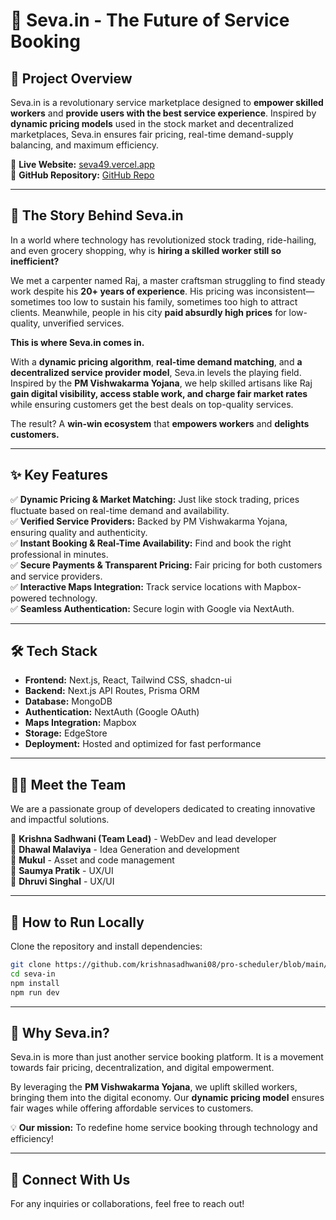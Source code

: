 # 🌿 Seva.in - The Future of Service Booking  

## 🚀 Project Overview  

Seva.in is a revolutionary service marketplace designed to **empower skilled workers** and **provide users with the best service experience**. Inspired by **dynamic pricing models** used in the stock market and decentralized marketplaces, Seva.in ensures fair pricing, real-time demand-supply balancing, and maximum efficiency.  

🔗 **Live Website:** [seva49.vercel.app](https://seva49.vercel.app)  
📂 **GitHub Repository:** [GitHub Repo](https://github.com/krishnasadhwani08/pro-scheduler/blob/main/public/robots.txt)  

---

## 📖 The Story Behind Seva.in  

In a world where technology has revolutionized stock trading, ride-hailing, and even grocery shopping, why is **hiring a skilled worker still so inefficient?**  

We met a carpenter named Raj, a master craftsman struggling to find steady work despite his **20+ years of experience**. His pricing was inconsistent—sometimes too low to sustain his family, sometimes too high to attract clients. Meanwhile, people in his city **paid absurdly high prices** for low-quality, unverified services.  

**This is where Seva.in comes in.**  

With a **dynamic pricing algorithm**, **real-time demand matching**, and **a decentralized service provider model**, Seva.in levels the playing field. Inspired by the **PM Vishwakarma Yojana**, we help skilled artisans like Raj **gain digital visibility, access stable work, and charge fair market rates** while ensuring customers get the best deals on top-quality services.  

The result? A **win-win ecosystem** that **empowers workers** and **delights customers.**  

---

## ✨ Key Features  

✅ **Dynamic Pricing & Market Matching:** Just like stock trading, prices fluctuate based on real-time demand and availability.  
✅ **Verified Service Providers:** Backed by PM Vishwakarma Yojana, ensuring quality and authenticity.  
✅ **Instant Booking & Real-Time Availability:** Find and book the right professional in minutes.  
✅ **Secure Payments & Transparent Pricing:** Fair pricing for both customers and service providers.  
✅ **Interactive Maps Integration:** Track service locations with Mapbox-powered technology.  
✅ **Seamless Authentication:** Secure login with Google via NextAuth.  

---

## 🛠️ Tech Stack  

- **Frontend:** Next.js, React, Tailwind CSS, shadcn-ui  
- **Backend:** Next.js API Routes, Prisma ORM  
- **Database:** MongoDB  
- **Authentication:** NextAuth (Google OAuth)  
- **Maps Integration:** Mapbox  
- **Storage:** EdgeStore  
- **Deployment:** Hosted and optimized for fast performance  

---

## 👨‍💻 Meet the Team  

We are a passionate group of developers dedicated to creating innovative and impactful solutions.  

👤 **Krishna Sadhwani (Team Lead)** - WebDev and lead developer  
👤 **Dhawal Malaviya** - Idea Generation and development  
👤 **Mukul** - Asset and code management  
👤 **Saumya Pratik** - UX/UI  
👤 **Dhruvi Singhal** - UX/UI  

---

## 📜 How to Run Locally  

Clone the repository and install dependencies:  

```sh
git clone https://github.com/krishnasadhwani08/pro-scheduler/blob/main/public/robots.txt
cd seva-in
npm install
npm run dev
```
---

## 🌟 Why Seva.in?  

Seva.in is more than just another service booking platform. It is a movement towards fair pricing, decentralization, and digital empowerment.  

By leveraging the **PM Vishwakarma Yojana**, we uplift skilled workers, bringing them into the digital economy. Our **dynamic pricing model** ensures fair wages while offering affordable services to customers.  

💡 **Our mission:** To redefine home service booking through technology and efficiency!  

---

## 🔗 Connect With Us  

For any inquiries or collaborations, feel free to reach out!  


